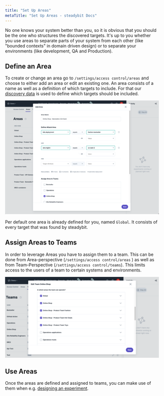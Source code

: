 ```yaml
---
title: "Set Up Areas"
metaTitle: "Set Up Areas - steadybit Docs"
---
```

No one knows your system better than you, so it is obvious that you should be the one who structures the discovered targets.
It's up to you whether you use areas to separate parts of your system from each other (like "bounded contexts" in domain driven design) or to separate your environments (like development, QA and Production).

## Define an Area
To create or change an area go to `/settings/access control/areas` and choose to either add an area or edit an existing one. An area consists of a name as well as a definition of which targets to include. For that our [discovery data](../learn/30-discovery) is used to define which targets should be included.

![areas](img-areas/add-area.png)

Per default one area is already defined for you, named `Global`. It consists of every target that was found by steadybit.

## Assign Areas to Teams

In order to leverage Areas you have to assign them to a team. This can be done from Area-perspective (`/settings/access control/areas` ) as well as from Team-Perspective (`/settings/access control/teams`).
This limits access to the users of a team to certain systems and environments.

![areas](img-areas/assign-area.png)

## Use Areas
Once the areas are defined and assigned to teams, you can make use of them when e.g. [designing an experiment](../use/10-experiments/10-design#area).


